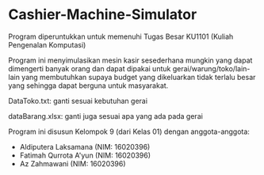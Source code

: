 # Cashier-Machine-Simulator

Program diperuntukkan untuk memenuhi Tugas Besar KU1101 (Kuliah Pengenalan Komputasi)

Program ini menyimulasikan mesin kasir sesederhana mungkin yang dapat dimengerti banyak orang dan dapat dipakai untuk gerai/warung/toko/lain-lain yang membutuhkan supaya budget yang dikeluarkan tidak terlalu besar yang sehingga dapat berguna untuk masyarakat.


DataToko.txt: ganti sesuai kebutuhan gerai

dataBarang.xlsx: ganti juga sesuai apa yang ada pada gerai


Program ini disusun Kelompok 9 (dari Kelas 01) dengan anggota-anggota:
* Aldiputera Laksamana (NIM: 16020396)
* Fatimah Qurrota A'yun (NIM: 16020396)
* Az Zahmawani (NIM: 16020396)
